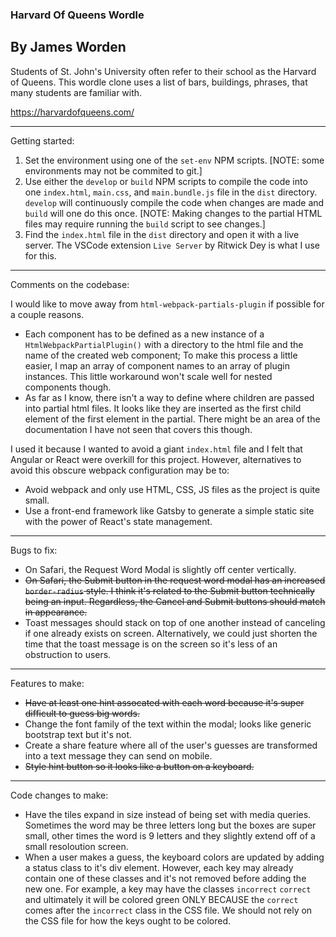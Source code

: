 ### Harvard Of Queens Wordle

## By James Worden

Students of St. John's University often refer to their school as the Harvard of Queens.
This wordle clone uses a list of bars, buildings, phrases, that many students are familiar with.

https://harvardofqueens.com/

---

Getting started:

1. Set the environment using one of the `set-env` NPM scripts. [NOTE: some environments may not be commited to git.]
2. Use either the `develop` or `build` NPM scripts to compile the code into one `index.html`, `main.css`, and `main.bundle.js` file in the `dist` directory. `develop` will continuously compile the code when changes are made and `build` will one do this once. [NOTE: Making changes to the partial HTML files may require running the `build` script to see changes.]
3. Find the `index.html` file in the `dist` directory and open it with a live server. The VSCode extension `Live Server` by Ritwick Dey is what I use for this.

---

Comments on the codebase:

I would like to move away from `html-webpack-partials-plugin` if possible for a couple reasons.

- Each component has to be defined as a new instance of a `HtmlWebpackPartialPlugin()` with a directory to the html file and the name of the created web component; To make this process a little easier, I map an array of component names to an array of plugin instances. This little workaround won't scale well for nested components though.
- As far as I know, there isn't a way to define where children are passed into partial html files. It looks like they are inserted as the first child element of the first element in the partial. There might be an area of the documentation I have not seen that covers this though.

I used it because I wanted to avoid a giant `index.html` file and I felt that Angular or React were overkill for this project. However, alternatives to avoid this obscure webpack configuration may be to:

- Avoid webpack and only use HTML, CSS, JS files as the project is quite small.
- Use a front-end framework like Gatsby to generate a simple static site with the power of React's state management.

---

Bugs to fix:

- On Safari, the Request Word Modal is slightly off center vertically.
- ~~On Safari, the Submit button in the request word modal has an increased `border-radius` style. I think it's related to the Submit button technically being an input. Regardless, the Cancel and Submit buttons should match in appearance.~~
- Toast messages should stack on top of one another instead of canceling if one already exists on screen. Alternatively, we could just shorten the time that the toast message is on the screen so it's less of an obstruction to users.

---

Features to make:

- ~~Have at least one hint assocated with each word because it's super difficult to guess big words.~~
- Change the font family of the text within the modal; looks like generic bootstrap text but it's not.
- Create a share feature where all of the user's guesses are transformed into a text message they can send on mobile.
- ~~Style hint button so it looks like a button on a keyboard.~~

---

Code changes to make:

- Have the tiles expand in size instead of being set with media queries. Sometimes the word may be three letters long but the boxes are super small, other times the word is 9 letters and they slightly extend off of a small resoloution screen.
- When a user makes a guess, the keyboard colors are updated by adding a status class to it's div element. However, each key may already contain one of these classes and it's not removed before adding the new one. For example, a key may have the classes `incorrect` `correct` and ultimately it will be colored green ONLY BECAUSE the `correct` comes after the `incorrect` class in the CSS file. We should not rely on the CSS file for how the keys ought to be colored.
